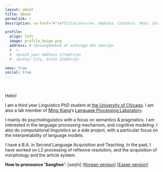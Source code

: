 ```yaml
---
layout: about
title: About
permalink: /
description: <a href="#">Affiliations</a>. Address. Contacts. Moto. Etc.

profile:
  align: left
  image: profile_beige.png
  address: # <p>sangheekim at uchicago dot edu</p>
  #  >
  #  <p>123 your address street</p>
  #  <p>Your City, State 12345</p>

news: true
social: true
---
```


&nbsp;

Hello!

I am a third year Linguistics PhD student at [the University of Chicago](https://linguistics.uchicago.edu/). I am also a lab member of [Ming Xiang](https://lucian.uchicago.edu/blogs/mingxiang/)’s [Language Processing Laboratory](https://lucian.uchicago.edu/blogs/lpl/).

I mainly do psycholinguistics with a focus on semantics & pragmatics. I am interested in the language processing mechanism, and cognitive modeling. I also do computational linguistics as a side project, with a particular focus on the interpretability of language models.

I have a B.A. in Second Language Acquisition and Teaching. In the past, I have worked on L2 processing of reflexive resolution, and the acquisition of morphology and the article system.

<b>How to pronounce 'Sanghee'</b>: [sɑŋhi] [[Korean version](/assets/audio/sanghee.m4a)] [[Easier version](/assets/audio/sanghee_eng.m4a)]

&nbsp;

<!-- Write your biography here. Tell the world about yourself. Link to your favorite [subreddit](http://reddit.com){:target="\_blank"}. You can put a picture in, too. The code is already in, just name your picture `prof_pic.jpg` and put it in the `img/` folder.

Put your address / P.O. box / other info right below your picture. You can also disable any these elements by editing `profile` property of the YAML header of your `_pages/about.md`. Edit `_bibliography/papers.bib` and Jekyll will render your [publications page](/al-folio/publications/) automatically.

Link to your social media connections, too. This theme is set up to use [Font Awesome icons](http://fortawesome.github.io/Font-Awesome/){:target="\_blank"} and [Academicons](https://jpswalsh.github.io/academicons/){:target="\_blank"}, like the ones below. Add your Facebook, Twitter, LinkedIn, Google Scholar, or just disable all of them. -->
